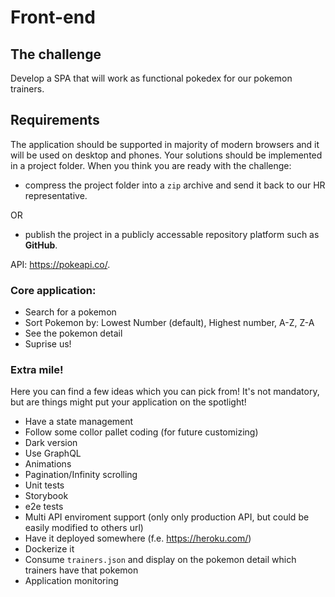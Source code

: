 # Front-end

## The challenge

Develop a SPA that will work as functional pokedex for our pokemon trainers.


## Requirements
The application should be supported in majority of modern browsers and it will be used on desktop and phones. Your solutions should be implemented in a project folder. When you think you are ready with the challenge: 
- compress the project folder into a `zip` archive and send it back to our HR representative.

OR

- publish the project in a publicly accessable repository platform such as **GitHub**.

API: https://pokeapi.co/.

### Core application:
- Search for a pokemon
- Sort Pokemon by:  Lowest Number (default), Highest number, A-Z, Z-A
- See the pokemon detail
- Suprise us!

### Extra mile!

Here you can find a few ideas which you can pick from! It's not mandatory, but are things might put your application on the spotlight!

- Have a state management
- Follow some collor pallet coding (for future customizing)
- Dark version
- Use GraphQL
- Animations
- Pagination/Infinity scrolling
- Unit tests
- Storybook
- e2e tests
- Multi API enviroment support (only only production API, but could be easily modified to others url)
- Have it deployed somewhere (f.e. https://heroku.com/)
- Dockerize it
- Consume `trainers.json` and display on the pokemon detail which trainers have that pokemon
- Application monitoring
